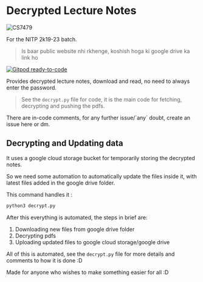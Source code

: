 # Decrypted Lecture Notes

![CS7479](https://socialify.git.ci/adi-g15/CS7479/image?description=1&descriptionEditable=Decrypted%20Lecture%20Notes%20for%20NITP%202k19%20batch&font=Inter&language=1&logo=https%3A%2F%2Fupload.wikimedia.org%2Fwikipedia%2Fcommons%2Fthumb%2Fd%2Fda%2FGoogle_Drive_logo.png%2F268px-Google_Drive_logo.png&name=1&owner=1&pattern=Floating%20Cogs&theme=Dark)

For the NITP 2k19-23 batch.

> Is baar public website nhi rkhenge, koshish hoga ki google drive ka link ho

[![Gitpod ready-to-code](https://img.shields.io/badge/Gitpod-ready--to--code-blue?logo=gitpod)](https://gitpod.io/#https://github.com/adi-g15/CS7479)

Provides decrypted lecture notes, download and read, no need to always enter the password.

> See the `decrypt.py` file for code, it is the main code for fetching, decrypting and pushing the pdfs.

There are in-code comments, for any further issue/\`any\` doubt, create an issue here or dm.

## Decrypting and Updating data

It uses a google cloud storage bucket for temporarily storing the decrypted notes.

So we need some automation to automatically update the files inside it, with latest files added in the google drive folder.

This command handles it : 

```sh
python3 decrypt.py
```

After this everything is automated, the steps in brief are:

1. Downloading new files from google drive folder
2. Decrypting pdfs
3. Uploading updated files to google cloud storage/google drive

All of this is automated, see the `decrypt.py` file for more details and comments to how it is done :D

Made for anyone who wishes to make something easier for all :D


